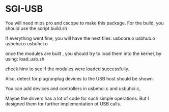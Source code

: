 # SGI-USB
 You will need mips pro and cscope to make this package.
For the build, you should use the script build.sh

If everything went fine, you will have the next files: usbcore.o usbhub.o usbehci.o usbuhci.o


once the modules are built , you should try to load them into the kernel, by using: load_usb.sh

check hinv to see if the modules were loaded successfully.

Also, detect for plug/unplug devices to the USB host should be shown.

You can add devices and controllers in usbehci.c and usbuhci.c,

Maybe the drivers has a lot of code for such simple operations. But I designed them for further implementation of USB calls. 
